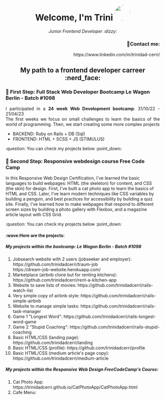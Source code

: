 <h1 align="center">
  Welcome, I'm Trini
   <a>
    <img src="https://media.licdn.com/dms/image/D4E03AQHFZX2t_Jm-EA/profile-displayphoto-shrink_800_800/0/1666805390209?e=1687996800&v=beta&t=xXqg572iIPfl9BVbX7bTsEjgHN6bQjmAOfcUjqdYw00" style="width: 50px;
  height: 50px;border-radius: 50%;" />
  </a>
</h1>

<p align="center">
  <em>Junior Frontend Developer :dizzy:</em>
</p>

<h3 align="right">💌Contact me:</h3>
<p align="right">
  https://www.linkedin.com/in/trinidad-cerri/
</p>

<h2 align="center"> My path to a frontend developer carreer :nerd_face: </h2>
<h3> 🌱 First Step: Full Stack Web Developer Bootcamp Le Wagon Berlin - Batch #1098</h3>
  <p align="justify">
  I participated in a <strong>24 week Web Development bootcamp</strong>:  31/10/22 - 21/04/23<br>
  The first weeks we focus on small challenges to learn the basics of the world of programming. Then, we start creating some more complex projects<br>
  <ul>
      <li>BACKEND: Ruby on Rails + DB (Sql)</li>
      <li>FRONTEND: HTML + SCSS + JS (STIMULUS)</li>
   </ul>
:question: You can check my projects below :point_down:
<h3> 🌱 Second Step: Responsive webdesign course Free Code Camp</h3>
<p>
  In this Responsive Web Design Certification, I've learned the basic languages to build webpages: HTML (the skeleton) for content, and CSS (the skin) for design. First, I've built a cat photo app to learn the basics of HTML and CSS. Later, I've learn modern techniques like CSS variables by building a penguin, and best practices for accessibility by building a quiz site. Finally, I've learned how to make webpages that respond to different screen sizes by building a photo gallery with Flexbox, and a magazine article layout with CSS Grid.
</p>
:question: You can check my projects below :point_down:

<h4>:wave:Here are the projects:<h4> 
<h5> My projects within the bootcamp: Le Wagon Berlin - Batch #1098</h5>
<ol>
  <li>Jobsearch website with 2 users (jobseeker and employer): https://github.com/trinidadcerri/traum-job</li>
  https://dream-job-website.herokuapp.com/
  <li>Marketplace (airbnb clone but for renting kitchens): https://github.com/trinidadcerri/rent-a-kitchen-app</li>
  <li>Website to save lists of movies: https://github.com/trinidadcerri/rails-watch-list</li>
  <li>Very simple copy of airbnb style: https://github.com/trinidadcerri/rails-simple-airbnb</li>
  <li>Website to manage simple tasks: https://github.com/trinidadcerri/rails-task-manager</li>
  <li>Game 1 "Longest Word": https://github.com/trinidadcerri/rails-longest-word-game</li>
  <li>Game 2 "Stupid Coaching": https://github.com/trinidadcerri/rails-stupid-coaching</li>
  <li>Basic HTML/CSS (landing page): https://github.com/trinidadcerri/landing</li>
  <li>Basic HTML/CSS (profile): https://github.com/trinidadcerri/profile</li>
  <li>Basic HTML/CSS (medium article's page copy): https://github.com/trinidadcerri/medium-article</li>
</ol>
 <h5> My projects within the Responsive Web Design FreeCodeCamp's Course:</h5>
  <ol>
    <li>Cat Photo App: https://trinidadcerri.github.io/CatPhotoApp/CatPhotoApp.html</li>
    <li>Cafe Menu: </li>
  </ol>




